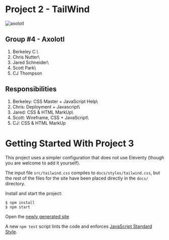 
# Project 2 - TailWind

![axolotl](https://static.wikia.nocookie.net/minecraft_gamepedia/images/3/39/Blue_Axolotl_JE2.png/revision/latest?cb=20210402204253)

## Group #4 - Axolotl

1. Berkeley C.\
2. Chris Nutter\
3. Jared Schneider\
4. Scott Park\
5. CJ Thompson

## Responsibilities

1. Berkeley: CSS Master + JavaScript Help\
2. Chris: Deployment + Javascript\
3. Jared: CSS & HTML MarkUp\
4. Scott: Wireframe, CSS + JavaScript\
5. CJ: CSS & HTML MarkUp

# Getting Started With Project 3

This project uses a simpler configuration that does not use Eleventy
(though you are welcome to add it yourself).

The input file `src/tailwind.css` compiles to `docs/styles/tailwind.css`,
but the rest of the files for the site have been placed directly in the
`docs/` directory.


Install and start the project:

```shell-session
$ npm install
$ npm start

```

Open the [newly generated site](http://localhost:3000/)

A new `npm test` script lints the code and enforces
[JavaScript Standard Style](https://standardjs.com/).
